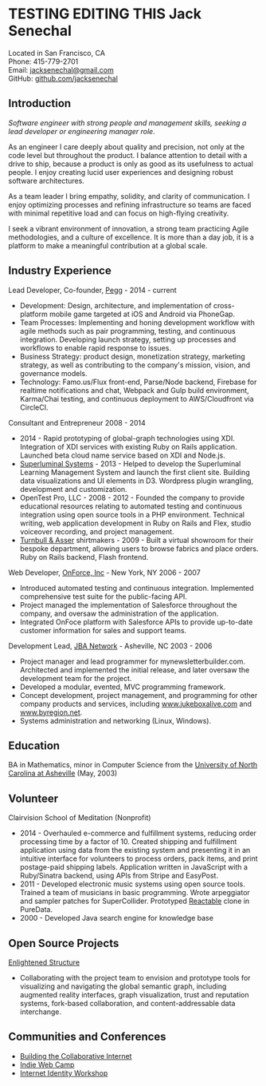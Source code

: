 TESTING EDITING THIS Jack Senechal
=============

Located in San Francisco, CA  
Phone: 415-779-2701  
Email: <jacksenechal@gmail.com>  
GitHub: [github.com/jacksenechal][]

Introduction
------------

*Software engineer with strong people and management skills, seeking a lead developer or
engineering manager role.*

As an engineer I care deeply about quality and precision, not only at the code level but throughout
the product. I balance attention to detail with a drive to ship, because a product is only as good
as its usefulness to actual people. I enjoy creating lucid user experiences and designing robust
software architectures.

As a team leader I bring empathy, solidity, and clarity of communication. I enjoy optimizing
processes and refining infrastructure so teams are faced with minimal repetitive load and can focus
on high-flying creativity.

I seek a vibrant environment of innovation, a strong team practicing Agile methodologies, and a
culture of excellence. It is more than a day job, it is a platform to make a meaningful contribution
at a global scale.

Industry Experience
-------------------

Lead Developer, Co-founder, [Pegg][] - 2014 - current

-   Development: Design, architecture, and implementation of cross-platform mobile game targeted at
    iOS and Android via PhoneGap.
-   Team Processes: Implementing and honing development workflow with agile methods such as pair
    programming, testing, and continuous integration. Developing launch strategy, setting up
    processes and workflows to enable rapid response to issues.
-   Business Strategy: product design, monetization strategy, marketing strategy, as well as
    contributing to the company's mission, vision, and governance models.
-   Technology: Famo.us/Flux front-end, Parse/Node backend, Firebase for realtime notifications and
    chat, Webpack and Gulp build environment, Karma/Chai testing, and continuous deployment to
    AWS/Cloudfront via CircleCI.

Consultant and Entrepreneur 2008 - 2014

-   2014 - Rapid prototyping of global-graph technologies using XDI. Integration of XDI services
    with existing Ruby on Rails application. Launched beta cloud name service based on XDI and
    Node.js.
-   [Superluminal Systems][] - 2013 - Helped to develop the Superluminal Learning Management System
    and launch the first client site. Building data visualizations and UI elements in D3. Wordpress
    plugin wrangling, development and customization.
-   OpenTest Pro, LLC - 2008 - 2012 - Founded the company to provide educational resources relating
    to automated testing and continuous integration using open source tools in a PHP environment.
    Technical writing, web application development in Ruby on Rails and Flex, studio voiceover
    recording, and project management.
-   [Turnbull & Asser][] shirtmakers - 2009 - Built a virtual showroom for their bespoke department,
    allowing users to browse fabrics and place orders. Ruby on Rails backend, Flash frontend.

Web Developer, [OnForce, Inc][] - New York, NY 2006 - 2007

-   Introduced automated testing and continuous integration. Implemented comprehensive test suite
    for the public-facing API.
-   Project managed the implementation of Salesforce throughout the company, and oversaw the
    administration of the application.
-   Integrated OnFoce platform with Salesforce APIs to provide up-to-date customer information for
    sales and support teams.

Development Lead, [JBA Network][] - Asheville, NC 2003 - 2006

-   Project manager and lead programmer for mynewsletterbuilder.com. Architected and implemented the
    initial release, and later oversaw the development team for the project.
-   Developed a modular, evented, MVC programming framework.
-   Concept development, project management, and programming for other company products and
    services, including www.jukeboxalive.com and www.byregion.net.
-   Systems administration and networking (Linux, Windows).

Education
---------

BA in Mathematics, minor in Computer Science from the [University of North Carolina at Asheville][]
(May, 2003)

Volunteer
---------

Clairvision School of Meditation (Nonprofit)

-   2014 - Overhauled e-commerce and fulfillment systems, reducing order processing time by a factor
    of 10. Created shipping and fulfillment application using data from the existing system and
    presenting it in an intuitive interface for volunteers to process orders, pack items, and print
    postage-paid shipping labels. Application written in JavaScript with a Ruby/Sinatra backend,
    using APIs from Stripe and EasyPost.
-   2011 - Developed electronic music systems using open source tools. Trained a team of musicians
    in basic programming. Wrote arpeggiator and sampler patches for SuperCollider. Prototyped
    [Reactable][] clone in PureData.
-   2000 - Developed Java search engine for knowledge base

Open Source Projects
--------------------

[Enlightened Structure][]

-   Collaborating with the project team to envision and prototype tools for visualizing and
    navigating the global semantic graph, including augmented reality interfaces, graph
    visualization, trust and reputation systems, fork-based collaboration, and content-addressable
    data interchange.

Communities and Conferences
---------------------------

-   [Building the Collaborative Internet][]
-   [Indie Web Camp][]
-   [Internet Identity Workshop][]


[Building the Collaborative Internet]: http://collaborativeinter.net/
[Enlightened Structure]: http://enlightenedstructure.org
[github.com/jacksenechal]: https://github.com/jacksenechal
[Indie Web Camp]: http://indiewebcamp.com/
[Internet Identity Workshop]: http://www.internetidentityworkshop.com/
[jacksenechal.com/resume]: http://jacksenechal.com/resume
[JBA Network]: http://jbanetwork.com
[OnForce, Inc]: http://onforce.com
[Pegg]: http://www.pegg.us/
[Reactable]: http://reactable.com/
[Superluminal Systems]: http://superluminal.is/
[Turnbull & Asser]: http://turnbullandasser.com
[University of North Carolina at Asheville]: http://unca.edu
